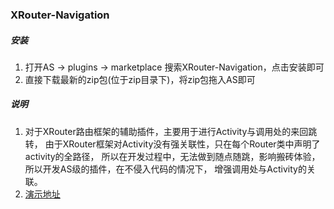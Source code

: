 ### XRouter-Navigation
##### 安装
1.  打开AS -> plugins -> marketplace 搜索XRouter-Navigation，点击安装即可
2.  直接下载最新的zip包(位于zip目录下)，将zip包拖入AS即可


##### 说明
1. 对于XRouter路由框架的辅助插件，主要用于进行Activity与调用处的来回跳转，
由于XRouter框架对Activity没有强关联性，只在每个Router类中声明了activity的全路径，
所以在开发过程中，无法做到随点随跳，影响搬砖体验，所以开发AS级的插件，在不侵入代码的情况下，
增强调用处与Activity的关联。
2. [演示地址](https://youtu.be/qiOljgyzS9s)



